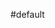 #default




<script src="https://xcelebgram.my.id/feeds/posts/default?start-index=1&max-results=30&alt=json-in-script&callback=rak_info_Load"></script>
	


